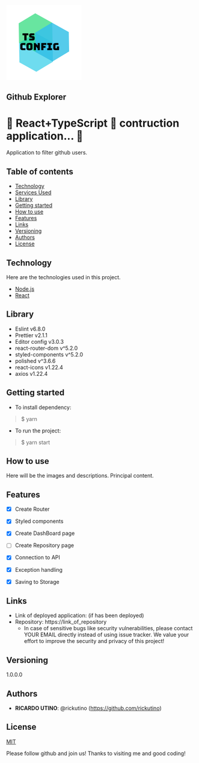 ![Logo of the project](public/readme_images/logo.png)



## Github Explorer

# 🚧  React+TypeScript 🚀 contruction application...  🚧
Application to filter github users.


## Table of contents
<!--ts-->
   * [Technology](#technology)
   * [Services Used](#services-used)
   * [Library](#library)
   * [Getting started](#getting-started)
   * [How to use](#how-to-use)
   * [Features](#features)
   * [Links](#links)
   * [Versioning](#versioning)
   * [Authors](#authors)
   * [License](#license)
<!--te-->

## Technology

Here are the technologies used in this project.

- [Node.js](https://nodejs.org/en/)
- [React](https://ja.reactjs.org/)



## Library
- Eslint v6.8.0
- Prettier v2.1.1
- Editor config v3.0.3
- react-router-dom v^5.2.0
- styled-components v^5.2.0
- polished v^3.6.6
- react-icons v1.22.4
- axios v1.22.4

## Getting started

* To install dependency:
>    $ yarn
* To run the project:
>    $ yarn start

## How to use

Here will be the images and descriptions. Principal content.


## Features

   - [X] Create Router
   - [X] Styled components
   - [X] Create DashBoard page
   - [ ] Create Repository page
   - [X] Connection to API
   - [X] Exception handling
   - [X] Saving to Storage


## Links

  - Link of deployed application: (if has been deployed)
  - Repository: https://link_of_repository
    - In case of sensitive bugs like security vulnerabilities, please contact
      YOUR EMAIL directly instead of using issue tracker. We value your effort
      to improve the security and privacy of this project!


## Versioning

1.0.0.0


## Authors

* **RICARDO UTINO**: @rickutino (https://github.com/rickutino)

## License
[MIT](https://LICENSE.md/)





Please follow github and join us!
Thanks to visiting me and good coding!
